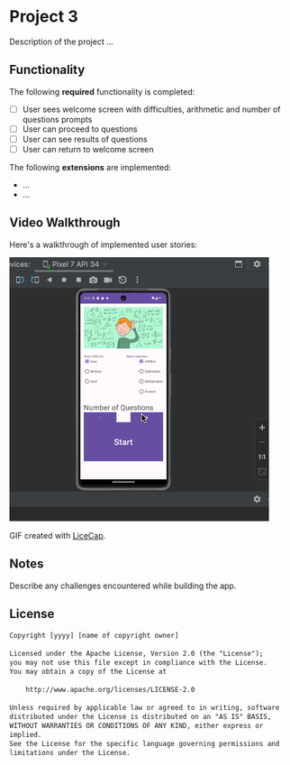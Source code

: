 # Project 3

Description of the project ...

## Functionality 

The following **required** functionality is completed:

* [ ] User sees welcome screen with difficulties, arithmetic and number of questions prompts
* [ ] User can proceed to questions
* [ ] User can see results of questions
* [ ] User can return to welcome screen

The following **extensions** are implemented:

* ...
* ...

## Video Walkthrough

Here's a walkthrough of implemented user stories:

![](https://github.com/howardjh/Project3/blob/main/Projec3Demo.gif)

GIF created with [LiceCap](http://www.cockos.com/licecap/).

## Notes

Describe any challenges encountered while building the app.

## License

    Copyright [yyyy] [name of copyright owner]

    Licensed under the Apache License, Version 2.0 (the "License");
    you may not use this file except in compliance with the License.
    You may obtain a copy of the License at

        http://www.apache.org/licenses/LICENSE-2.0

    Unless required by applicable law or agreed to in writing, software
    distributed under the License is distributed on an "AS IS" BASIS,
    WITHOUT WARRANTIES OR CONDITIONS OF ANY KIND, either express or implied.
    See the License for the specific language governing permissions and
    limitations under the License.

